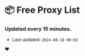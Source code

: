 # :package: Free Proxy List
### Updated every 15 minutes.

- Last updated: `2024-08-18 00:02`

:heart:
